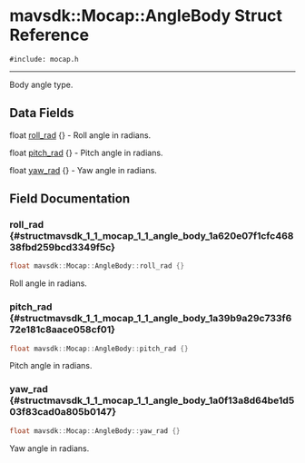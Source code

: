 # mavsdk::Mocap::AngleBody Struct Reference
`#include: mocap.h`

----


Body angle type. 


## Data Fields


float [roll_rad](#structmavsdk_1_1_mocap_1_1_angle_body_1a620e07f1cfc46838fbd259bcd3349f5c) {} - Roll angle in radians.

float [pitch_rad](#structmavsdk_1_1_mocap_1_1_angle_body_1a39b9a29c733f672e181c8aace058cf01) {} - Pitch angle in radians.

float [yaw_rad](#structmavsdk_1_1_mocap_1_1_angle_body_1a0f13a8d64be1d503f83cad0a805b0147) {} - Yaw angle in radians.


## Field Documentation


### roll_rad {#structmavsdk_1_1_mocap_1_1_angle_body_1a620e07f1cfc46838fbd259bcd3349f5c}

```cpp
float mavsdk::Mocap::AngleBody::roll_rad {}
```


Roll angle in radians.


### pitch_rad {#structmavsdk_1_1_mocap_1_1_angle_body_1a39b9a29c733f672e181c8aace058cf01}

```cpp
float mavsdk::Mocap::AngleBody::pitch_rad {}
```


Pitch angle in radians.


### yaw_rad {#structmavsdk_1_1_mocap_1_1_angle_body_1a0f13a8d64be1d503f83cad0a805b0147}

```cpp
float mavsdk::Mocap::AngleBody::yaw_rad {}
```


Yaw angle in radians.

